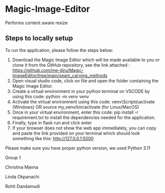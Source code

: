 # Magic-Image-Editor
Performs content aware resize

## Steps to locally setup

To run the application, please follow the steps below:
1. Download the Magic Image Editor which will be made available to you or clone it from the
GitHub repository, see the link attached : https://github.com/me-diru/Magic-ImageEditor/tree/main/seam_carving_methods
2. Open visual studio code, click on file and open the folder containing the Magic Image Editor.
3. Create a virtual environment in your python terminal on VSCODE by using this code: python -m
venv venv
4. Activate the virtual environment using this code: venv\Scripts\activate (Windows) OR source
my_venv/bin/activate (for Linux/MacOS)
5. Once in your virtual environment, enter this code: pip install -r requirement.txt to install the
dependencies needed for the application.
6. Finally, type in flask run and click enter
7. If your browser does not show the web app immediately, you can copy and paste the link
provided on your terminal which should look something like this: http://127.0.0.1:5000

Please make sure you have proper python version, we used Python 3.11

Group 1​

Christina Mjema ​

Linda Okpanachi ​

Rohit Dandamudi ​